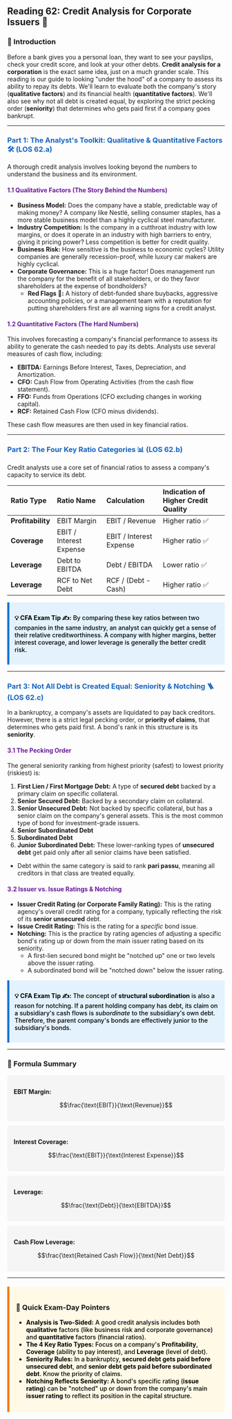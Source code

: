 ## Reading 62: Credit Analysis for Corporate Issuers 👔

### 🎯 Introduction

Before a bank gives you a personal loan, they want to see your payslips, check your credit score, and look at your other debts. **Credit analysis for a corporation** is the exact same idea, just on a much grander scale. This reading is our guide to looking "under the hood" of a company to assess its ability to repay its debts. We'll learn to evaluate both the company's story (**qualitative factors**) and its financial health (**quantitative factors**). We'll also see why not all debt is created equal, by exploring the strict pecking order (**seniority**) that determines who gets paid first if a company goes bankrupt.

-----

### <span style="color: #1565C0;">Part 1: The Analyst's Toolkit: Qualitative & Quantitative Factors 🛠️ (LOS 62.a)</span>

A thorough credit analysis involves looking beyond the numbers to understand the business and its environment.

#### <span style="color: #6A1B9A;">1.1 Qualitative Factors (The Story Behind the Numbers)</span>

* **Business Model:** Does the company have a stable, predictable way of making money? A company like Nestlé, selling consumer staples, has a more stable business model than a highly cyclical steel manufacturer.
* **Industry Competition:** Is the company in a cutthroat industry with low margins, or does it operate in an industry with high barriers to entry, giving it pricing power? Less competition is better for credit quality.
* **Business Risk:** How sensitive is the business to economic cycles? Utility companies are generally recession-proof, while luxury car makers are highly cyclical.
* **Corporate Governance:** This is a huge factor! Does management run the company for the benefit of all stakeholders, or do they favor shareholders at the expense of bondholders?
  * **Red Flags 🚩:** A history of debt-funded share buybacks, aggressive accounting policies, or a management team with a reputation for putting shareholders first are all warning signs for a credit analyst.

#### <span style="color: #6A1B9A;">1.2 Quantitative Factors (The Hard Numbers)</span>

This involves forecasting a company's financial performance to assess its ability to generate the cash needed to pay its debts. Analysts use several measures of cash flow, including:

* **EBITDA:** Earnings Before Interest, Taxes, Depreciation, and Amortization.
* **CFO:** Cash Flow from Operating Activities (from the cash flow statement).
* **FFO:** Funds from Operations (CFO excluding changes in working capital).
* **RCF:** Retained Cash Flow (CFO minus dividends).

These cash flow measures are then used in key financial ratios.

-----

### <span style="color: #1565C0;">Part 2: The Four Key Ratio Categories 📊 (LOS 62.b)</span>

Credit analysts use a core set of financial ratios to assess a company's capacity to service its debt.

| Ratio Type      | Ratio Name           | Calculation           | Indication of Higher Credit Quality |
| :---            | :---                | :---                  | :---                               |
| **Profitability** | EBIT Margin         | EBIT / Revenue        | Higher ratio ✅                     |
| **Coverage**     | EBIT / Interest Expense | EBIT / Interest Expense | Higher ratio ✅                 |
| **Leverage**     | Debt to EBITDA      | Debt / EBITDA         | Lower ratio ✅                      |
| **Leverage**     | RCF to Net Debt     | RCF / (Debt - Cash)   | Higher ratio ✅                     |

<div style="background-color: #E3F2FD; border-left: 5px solid #1976D2; padding: 12px; margin: 15px 0;">
<div style="color: #000000; font-weight: 500;">

**💡 CFA Exam Tip ✍️:** By comparing these key ratios between two companies in the same industry, an analyst can quickly get a sense of their relative creditworthiness. A company with higher margins, better interest coverage, and lower leverage is generally the better credit risk.

</div>
</div>

-----

### <span style="color: #1565C0;">Part 3: Not All Debt is Created Equal: Seniority & Notching 🪜 (LOS 62.c)</span>

In a bankruptcy, a company's assets are liquidated to pay back creditors. However, there is a strict legal pecking order, or **priority of claims**, that determines who gets paid first. A bond's rank in this structure is its **seniority**.

#### <span style="color: #6A1B9A;">3.1 The Pecking Order</span>

The general seniority ranking from highest priority (safest) to lowest priority (riskiest) is:

1.  **First Lien / First Mortgage Debt:** A type of **secured debt** backed by a primary claim on specific collateral.
2.  **Senior Secured Debt:** Backed by a secondary claim on collateral.
3.  **Senior Unsecured Debt:** Not backed by specific collateral, but has a senior claim on the company's general assets. This is the most common type of bond for investment-grade issuers.
4.  **Senior Subordinated Debt**
5.  **Subordinated Debt**
6.  **Junior Subordinated Debt:** These lower-ranking types of **unsecured debt** get paid only after all senior claims have been satisfied.

* Debt within the same category is said to rank **pari passu**, meaning all creditors in that class are treated equally.

#### <span style="color: #6A1B9A;">3.2 Issuer vs. Issue Ratings & Notching</span>

* **Issuer Credit Rating (or Corporate Family Rating):** This is the rating agency's overall credit rating for a company, typically reflecting the risk of its **senior unsecured** debt.
* **Issue Credit Rating:** This is the rating for a *specific* bond issue.
* **Notching:** This is the practice by rating agencies of adjusting a specific bond's rating up or down from the main issuer rating based on its seniority.
  * A first-lien secured bond might be "notched up" one or two levels above the issuer rating.
  * A subordinated bond will be "notched down" below the issuer rating.

<div style="background-color: #E3F2FD; border-left: 5px solid #1976D2; padding: 12px; margin: 15px 0;">
<div style="color: #000000; font-weight: 500;">

**💡 CFA Exam Tip ✍️:** The concept of **structural subordination** is also a reason for notching. If a parent holding company has debt, its claim on a subsidiary's cash flows is *subordinate* to the subsidiary's own debt. Therefore, the parent company's bonds are effectively junior to the subsidiary's bonds.

</div>
</div>

-----

### 🧪 Formula Summary

<div style="background-color: #F5F5F5; padding: 15px; border-radius: 5px; margin: 10px 0;">

**EBIT Margin:** 

$$\frac{\text{EBIT}}{\text{Revenue}}$$

</div>

<div style="background-color: #F5F5F5; padding: 15px; border-radius: 5px; margin: 10px 0;">

**Interest Coverage:** 

$$\frac{\text{EBIT}}{\text{Interest Expense}}$$

</div>

<div style="background-color: #F5F5F5; padding: 15px; border-radius: 5px; margin: 10px 0;">

**Leverage:** 

$$\frac{\text{Debt}}{\text{EBITDA}}$$

</div>

<div style="background-color: #F5F5F5; padding: 15px; border-radius: 5px; margin: 10px 0;">

**Cash Flow Leverage:** 

$$\frac{\text{Retained Cash Flow}}{\text{Net Debt}}$$

</div>

-----

<div style="background-color: #FFF9E6; border-left: 5px solid #F57C00; padding: 15px; margin: 20px 0;">

### 🎯 Quick Exam-Day Pointers

<div style="color: #000000; font-weight: 500;">

* **Analysis is Two-Sided:** A good credit analysis includes both **qualitative** factors (like business risk and corporate governance) and **quantitative** factors (financial ratios).
* **The 4 Key Ratio Types:** Focus on a company's **Profitability**, **Coverage** (ability to pay interest), and **Leverage** (level of debt).
* **Seniority Rules:** In a bankruptcy, **secured debt gets paid before unsecured debt**, and **senior debt gets paid before subordinated debt**. Know the priority of claims.
* **Notching Reflects Seniority:** A bond's specific rating (**issue rating**) can be "notched" up or down from the company's main **issuer rating** to reflect its position in the capital structure.

</div>
</div>
